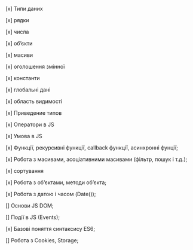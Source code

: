 [x] Типи даних 

[x] рядки

[x] числа

[x] об’єкти

[x] масиви

[x] оголошення змінної

[x] константи

[x] глобальні дані

[x] область видимості

[х] Приведение типов

[x] Оператори в JS

[x] Умова в JS

[x] Функції, рекурсивні функції, callback функції, асинхронні фунції;

[x] Робота з масивами, асоціативними масивами (фільтр,
пошук і т.д.);

[x] сортування

[x] Робота з об’єктами, методи об’єкта;

[x] Робота з датою і часом (Date());

[] Основи JS DOM;

[] Події в JS (Events);

[x] Базові поняття синтаксису ES6;

[] Робота з Cookies, Storage;



